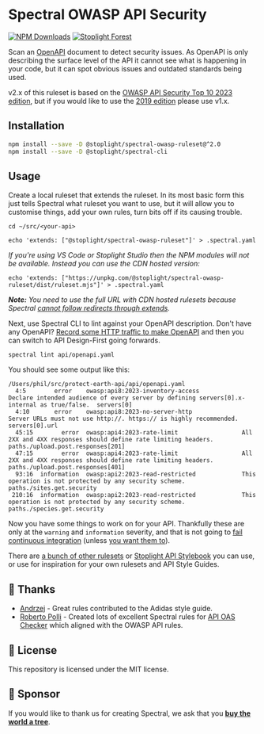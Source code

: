 # Spectral OWASP API Security

[![NPM Downloads](https://img.shields.io/npm/dw/@stoplight/spectral-owasp-ruleset?color=blue)](https://www.npmjs.com/package/@stoplight/spectral-owasp-ruleset) [![Stoplight Forest](https://img.shields.io/ecologi/trees/stoplightinc)][stoplight_forest]

Scan an [OpenAPI](https://spec.openapis.org/oas/v3.1.0) document to detect security issues. As OpenAPI is only describing the surface level of the API it cannot see what is happening in your code, but it can spot obvious issues and outdated standards being used.

v2.x of this ruleset is based on the [OWASP API Security Top 10 2023 edition](https://owasp.org/API-Security/editions/2023/en/0x00-header/), but if you would like to use the [2019 edition](https://owasp.org/API-Security/editions/2019/en/0x00-header/) please use v1.x.

## Installation

```bash
npm install --save -D @stoplight/spectral-owasp-ruleset@^2.0
npm install --save -D @stoplight/spectral-cli
```

## Usage

Create a local ruleset that extends the ruleset. In its most basic form this just tells Spectral what ruleset you want to use, but it will allow you to customise things, add your own rules, turn bits off if its causing trouble.

```
cd ~/src/<your-api>

echo 'extends: ["@stoplight/spectral-owasp-ruleset"]' > .spectral.yaml
```

_If you're using VS Code or Stoplight Studio then the NPM modules will not be available. Instead you can use the CDN hosted version:_

```
echo 'extends: ["https://unpkg.com/@stoplight/spectral-owasp-ruleset/dist/ruleset.mjs"]' > .spectral.yaml
```

_**Note:** You need to use the full URL with CDN hosted rulesets because Spectral [cannot follow redirects through extends](https://github.com/stoplightio/spectral/issues/2266)._

Next, use Spectral CLI to lint against your OpenAPI description. Don't have any OpenAPI? [Record some HTTP traffic to make OpenAPI](https://apisyouwonthate.com/blog/creating-openapi-from-http-traffic) and then you can switch to API Design-First going forwards.

```
spectral lint api/openapi.yaml
```

You should see some output like this:

```
/Users/phil/src/protect-earth-api/api/openapi.yaml
  4:5        error    owasp:api8:2023-inventory-access            Declare intended audience of every server by defining servers[0].x-internal as true/false.  servers[0]
  4:10       error    owasp:api8:2023-no-server-http              Server URLs must not use http://. https:// is highly recommended.                        servers[0].url
  45:15        error  owasp:api4:2023-rate-limit                  All 2XX and 4XX responses should define rate limiting headers.  paths./upload.post.responses[201]
  47:15        error  owasp:api4:2023-rate-limit                  All 2XX and 4XX responses should define rate limiting headers.  paths./upload.post.responses[401]
  93:16  information  owasp:api2:2023-read-restricted             This operation is not protected by any security scheme.  paths./sites.get.security
 210:16  information  owasp:api2:2023-read-restricted             This operation is not protected by any security scheme.  paths./species.get.security
```

Now you have some things to work on for your API. Thankfully these are only at the `warning` and `information` severity, and that is not going to [fail continuous integration](https://docs.stoplight.io/docs/spectral/ZG9jOjExNTMyOTAx-continuous-integration) (unless [you want them to](https://docs.stoplight.io/docs/spectral/ZG9jOjI1MTg1-spectral-cli#error-results)).

There are [a bunch of other rulesets](https://github.com/stoplightio/spectral-rulesets) or [Stoplight API Stylebook](http://apistylebook.stoplight.io) you can use, or use for inspiration for your own rulesets and API Style Guides.

## 🎉 Thanks

- [Andrzej](https://github.com/jerzyn) - Great rules contributed to the Adidas style guide.
- [Roberto Polli](https://github.com/ioggstream) - Created lots of excellent Spectral rules for [API OAS Checker](https://github.com/italia/api-oas-checker/) which aligned with the OWASP API rules.

## 📜 License

This repository is licensed under the MIT license.

## 🌲 Sponsor

If you would like to thank us for creating Spectral, we ask that you [**buy the world a tree**][stoplight_forest].

[stoplight_forest]: https://ecologi.com/stoplightinc
